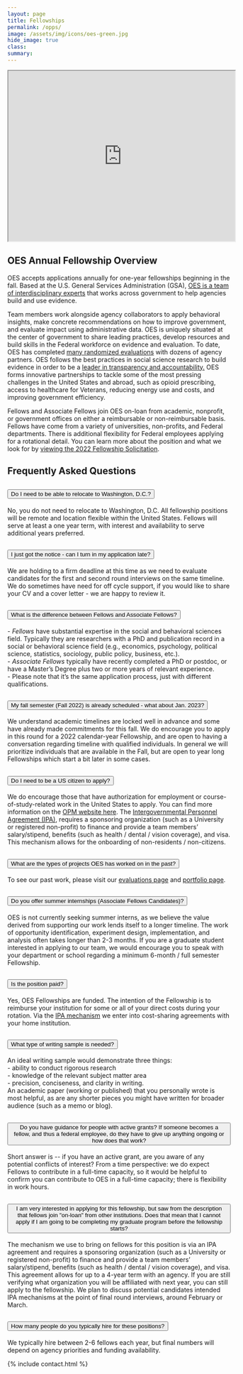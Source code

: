 ```yaml
---
layout: page
title: Fellowships
permalink: /opps/
image: /assets/img/icons/oes-green.jpg
hide_image: true
class:
summary: 
---
```


<iframe src="https://www.youtube.com/embed/9KSQ3YLpuV4" width="512" height="384"></iframe>

## OES Annual Fellowship Overview
OES accepts applications annually for one-year fellowships beginning in the fall. Based at the U.S. General Services Administration (GSA), <a href="https://oes.gsa.gov/team/" target="_blank">OES is a team of interdisciplinary experts</a> that works across government to help agencies build and use evidence. 

Team members work alongside agency collaborators to apply behavioral insights, make concrete recommendations on how to improve government, and evaluate impact using administrative data. OES is uniquely situated at the center of government to share leading practices, develop resources and build skills in the Federal workforce on evidence and evaluation. To date, OES has completed <a href="http://oes.gsa.gov/work" target="_blank">many randomized evaluations</a> with dozens of agency partners. OES follows the best practices in social science research to build evidence in order to be a <a href="http://oes.gsa.gov/methods" target="_blank">leader in transparency and accountability.</a> OES forms innovative partnerships to tackle some of the most pressing challenges in the United States and abroad, such as  opioid prescribing, access to healthcare for Veterans, reducing energy use and costs, and improving government efficiency. 

Fellows and Associate Fellows join OES on-loan from academic, nonprofit, or government offices on either a reimbursable or non-reimbursable basis. Fellows have come from a variety of universities, non-profits, and Federal departments. There is additional flexibility for Federal employees applying for a rotational detail. You can learn more about the position and what we look for by <a href="{{ '/assets/files/GSA_OES_Fellowship_SolicitationFY22.pdf' | prepend: site.baseurl }}" target="_blank">viewing the 2022 Fellowship Solicitation</a>. 

## Frequently Asked Questions
<section class="usa-accordion featured bg-white padding-1">
  <h2 class="usa-accordion__heading">
    <button
      class="usa-accordion__button"
      aria-expanded="false"
      aria-controls="b1"
    >
Do I need to be able to relocate to Washington, D.C.?
    </button>
  </h2>
  <div id="b1" class="usa-accordion__content usa-prose">
<p>No, you do not need to relocate to Washington, D.C. All fellowship positions will be remote and location flexible within the United States. Fellows will serve at least a one year term, with interest and availability to serve additional years preferred.</p>
   </div>
</section>

<section class="usa-accordion featured bg-white padding-1">
  <h2 class="usa-accordion__heading">
    <button
      class="usa-accordion__button"
      aria-expanded="false"
      aria-controls="b2">
I just got the notice - can I turn in my application late?
      </button>
  </h2>
  <div id="b2" class="usa-accordion__content usa-prose">
<p>We are holding to a firm deadline at this time as we need to evaluate candidates for the first and second round interviews on the same timeline. We do sometimes have need for off cycle support, if you would like to share your CV and a cover letter - we are happy to review it. </p>
   </div>
</section>

<section class="usa-accordion featured bg-white padding-1">
  <h2 class="usa-accordion__heading">
    <button
      class="usa-accordion__button"
      aria-expanded="false"
      aria-controls="b3">
What is the difference between Fellows and Associate Fellows?
      </button>
  </h2>
  <div id="b3" class="usa-accordion__content usa-prose">
<p>
  - <i>Fellows</i> have substantial expertise in the social and behavioral sciences field. Typically they are researchers with a PhD and publication record in a social or behavioral science field (e.g., economics, psychology, political science, statistics, sociology, public policy, business, etc.).
  <br>
  - <i>Associate Fellows</i> typically have recently completed a PhD or postdoc, or have a Master’s Degree plus two or more years of relevant experience.<br>
- Please note that it’s the same application process, just with different qualifications.
    </p>
   </div>
</section>


<section class="usa-accordion featured bg-white padding-1">
  <h2 class="usa-accordion__heading">
    <button
      class="usa-accordion__button"
      aria-expanded="false"
      aria-controls="b4">
My fall semester (Fall 2022) is already scheduled - what about Jan. 2023?
      </button>
  </h2>
  <div id="b4" class="usa-accordion__content usa-prose">
<p>
We understand academic timelines are locked well in advance and some have already made commitments for this fall. We do encourage you to apply in this round for a 2022 calendar-year Fellowship, and are open to having a conversation regarding timeline with qualified individuals. In general we will prioritize individuals that are available in the Fall, but are open to year long Fellowships which start a bit later in some cases. 
    </p>
   </div>
</section>


<section class="usa-accordion featured bg-white padding-1">
  <h2 class="usa-accordion__heading">
    <button
      class="usa-accordion__button"
      aria-expanded="false"
      aria-controls="b5">
Do I need to be a US citizen to apply?
      </button>
  </h2>
  <div id="b5" class="usa-accordion__content usa-prose">
<p>
We do encourage those that have authorization for employment or course-of-study-related work in the United States to apply. You can find more information on the <a href="https://www.opm.gov/policy-data-oversight/hiring-information/intergovernment-personnel-act/" target="_blank">OPM website here</a>. 
The <a href="https://oes.gsa.gov/assets/files/ipa-toolkit-oes.pdf" target="_blank">Intergovernmental Personnel Agreement (IPA)</a>, requires a sponsoring organization (such as a University or registered non-profit) to finance and provide a team members’ salary/stipend, benefits (such as health / dental / vision coverage), and visa. This mechanism allows for the onboarding of non-residents / non-citizens.
    </p>
   </div>
</section>


<section class="usa-accordion featured bg-white padding-1">
  <h2 class="usa-accordion__heading">
    <button
      class="usa-accordion__button"
      aria-expanded="false"
      aria-controls="b6">
What are the types of projects OES has worked on in the past?
       </button>
  </h2>
  <div id="b6" class="usa-accordion__content usa-prose">
<p>
To see our past work, please visit our <a href="https://oes.gsa.gov/work/" target="_blank">evaluations page</a> and <a href="https://oes.gsa.gov/portfolios/" target="_blank">portfolio page</a>. 
      </p>
   </div>
</section>

<section class="usa-accordion featured bg-white padding-1">
  <h2 class="usa-accordion__heading">
    <button
      class="usa-accordion__button"
      aria-expanded="false"
      aria-controls="b7">
Do you offer summer internships (Associate Fellows Candidates)?
      </button>
  </h2>
  <div id="b7" class="usa-accordion__content usa-prose">
<p>
OES is not currently seeking summer interns, as we believe the value derived from supporting our work lends itself to a longer timeline. The work of  opportunity identification, experiment design, implementation, and analysis often takes longer than 2-3 months. If you are a graduate student  interested in applying to our team, we would encourage you to speak with your department or school regarding a minimum 6-month / full semester Fellowship. 
  </p>
   </div>
</section>

<section class="usa-accordion featured bg-white padding-1">
  <h2 class="usa-accordion__heading">
    <button
      class="usa-accordion__button"
      aria-expanded="false"
      aria-controls="b8">
Is the position paid?
       </button>
  </h2>
  <div id="b8" class="usa-accordion__content usa-prose">
<p>
Yes, OES Fellowships are funded. The intention of the Fellowship is to reimburse your institution for some or all of your direct costs during your rotation.  Via the <a href="https://oes.gsa.gov/assets/files/ipa-toolkit-oes.pdf" target="_blank">IPA mechanism</a> we enter into cost-sharing agreements with your home institution. 
    </p>
   </div>
</section>

<section class="usa-accordion featured bg-white padding-1">
  <h2 class="usa-accordion__heading">
    <button
      class="usa-accordion__button"
      aria-expanded="false"
      aria-controls="b9">
What type of writing sample is needed?
    </button>
  </h2>
  <div id="b9" class="usa-accordion__content usa-prose">
<p>
An ideal writing sample would demonstrate three things:<br>
- ability to conduct rigorous research<br>
- knowledge of the relevant subject matter area<br>
- precision, conciseness, and clarity in writing.<br>
An academic paper (working or published) that you personally wrote is most helpful, as are any shorter pieces you might have written for broader audience (such as a memo or blog).  </p>
   </div>
</section>

<section class="usa-accordion featured bg-white padding-1">
  <h2 class="usa-accordion__heading">
    <button
      class="usa-accordion__button"
      aria-expanded="false"
      aria-controls="b10">
Do you have guidance for people with active grants? If someone becomes a fellow, and thus a federal employee, do they have to give up anything ongoing or how does that work?
      </button>
  </h2>
  <div id="b10" class="usa-accordion__content usa-prose">
<p>
Short answer is -- if you have an active grant, are you aware of any potential conflicts of interest?  From a time perspective: we do expect Fellows to contribute in a full-time capacity, so it would be helpful to confirm you can contribute to OES in a full-time capacity; there is flexibility in work hours. 
  </p>
   </div>
</section>

<section class="usa-accordion featured bg-white padding-1">
  <h2 class="usa-accordion__heading">
    <button
      class="usa-accordion__button"
      aria-expanded="false"
      aria-controls="b11">
I am very interested in applying for this fellowship, but saw from the description that fellows join "on-loan" from other institutions. Does that mean that I cannot apply if I am going to be completing my graduate program before the fellowship starts?
       </button>
  </h2>
  <div id="b11" class="usa-accordion__content usa-prose">
<p>
The mechanism we use to bring on fellows for this position is via an IPA agreement and requires a sponsoring organization (such as a University or registered non-profit) to finance and provide a team members’ salary/stipend, benefits (such as health / dental / vision coverage), and visa. This agreement allows for up to a 4-year term with an agency. If you are still verifying what organization you will be affiliated with next year, you can still apply to the fellowship. We plan to discuss potential candidates intended IPA mechanisms at the point of final round interviews, around February or March.
  </p>
   </div>
</section>
 
<section class="usa-accordion featured bg-white padding-1">
  <h2 class="usa-accordion__heading">
    <button
      class="usa-accordion__button"
      aria-expanded="false"
      aria-controls="b12">
How many people do you typically hire for these positions?
      </button>
  </h2>
  <div id="b12" class="usa-accordion__content usa-prose">
<p>
We typically hire between 2-6 fellows each year, but final numbers will depend on agency priorities and funding availability. 
    </p>
   </div>
</section>

<section class="usa-section bg-white">
  {% include contact.html %}
</section>
